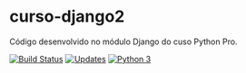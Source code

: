 # curso-django2
Código desenvolvido no módulo Django do cuso Python Pro.

[![Build Status](https://www.travis-ci.com/luizfernandoliveira/curso-django2.svg?branch=main)](https://www.travis-ci.com/luizfernandoliveira/curso-django2)
[![Updates](https://pyup.io/repos/github/luizfernandoliveira/curso-django2/shield.svg)](https://pyup.io/repos/github/luizfernandoliveira/curso-django2/)
[![Python 3](https://pyup.io/repos/github/luizfernandoliveira/curso-django2/python-3-shield.svg)](https://pyup.io/repos/github/luizfernandoliveira/curso-django2/)